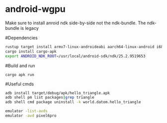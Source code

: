 # android-wgpu

Make sure to install anroid ndk side-by-side not the ndk-bundle. The ndk-bundle is legacy

#Dependencies
```bash
rustup target install armv7-linux-androideabi aarch64-linux-android i686-linux-android x86_64-linux-android
cargo install cargo-apk
export ANDROID_NDK_ROOT=/usr/local/android-sdk/ndk/25.2.9519653
```

#Build and run
```
cargo apk run
```

#Useful cmds
```bash
adb install target/debug/apk/hello_triangle.apk
adb shell pm list packages|grep triangle
adb shell cmd package uninstall -k world.datom.hello_triangle

emulator -list-avds
emulator -avd pixel6pro
```


